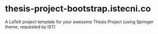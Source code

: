 thesis-project-bootstrap.istecni.co
===================================

A LaTeX project template for your awesome Thesis Project (using Springer theme, requested  by IST)
